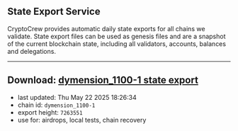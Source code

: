 ## State Export Service
CryptoCrew provides automatic daily state exports for all chains we validate. State export files can be used as genesis files and are a snapshot of the current blockchain state, including all validators, accounts, balances and delegations.

---
**Download: [dymension_1100-1 state export](https://dl-eu2.ccvalidators.com/SERVICE/dymension/dymension_1100-1_export_7263551.json)**
---

- last updated: Thu May 22 2025 18:26:34
- chain id: `dymension_1100-1`
- export height: `7263551`
- use for: airdrops, local tests, chain recovery
